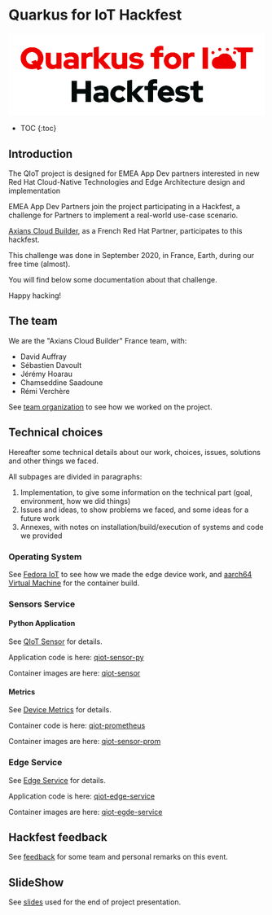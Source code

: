 # Quarkus for IoT Hackfest

![quarkus](img/quarkus.png)

* TOC
{:toc}

## Introduction

The QIoT project is designed for EMEA App Dev partners interested in new Red Hat Cloud-Native Technologies and Edge Architecture design and implementation

EMEA App Dev Partners join the project participating in a Hackfest, a challenge for Partners to implement a real-world use-case scenario.

[Axians Cloud Builder](https://www.axians.fr), as a French Red Hat Partner, participates to this hackfest.

This challenge was done in September 2020, in France, Earth, during our free time (almost).

You will find below some documentation about that challenge.

Happy hacking!

## The team

We are the "Axians Cloud Builder" France team, with:

* David Auffray
* Sébastien Davoult
* Jérémy Hoarau
* Chamseddine Saadoune
* Rémi Verchère

See [team organization](organization.md) to see how we worked on the project.

## Technical choices

Hereafter some technical details about our work, choices, issues, solutions and other things we faced.

All subpages are divided in paragraphs:

1. Implementation, to give some information on the technical part (goal, environment, how we did things)
1. Issues and ideas, to show problems we faced, and some ideas for a future work
1. Annexes, with notes on installation/build/execution of systems and code we provided

### Operating System

See [Fedora IoT](fedora-iot.md) to see how we made the edge device work, and [aarch64 Virtual Machine](aarch64-vm.md) for the container build.

### Sensors Service

#### Python Application

See [QIoT Sensor](qiot-sensor.md) for details.

Application code is here: [qiot-sensor-py](https://github.com/QIoT-fr-FR-utf8/qiot-sensor-py)

Container images are here: [qiot-sensor](https://quay.io/repository/acb-fr/qiot-sensor)

#### Metrics

See [Device Metrics](prometheus.md) for details.

Container code is here: [qiot-prometheus](https://github.com/QIoT-fr-FR-utf8/qiot-sensor-service-base/tree/master/prom)

Container images are here: [qiot-sensor-prom](https://quay.io/repository/acb-fr/qiot-sensor-prom)

### Edge Service

See [Edge Service](edge-service.md) for details.

Application code is here: [qiot-edge-service](https://github.com/QIoT-fr-FR-utf8/qiot-edge-service)

Container images are here: [qiot-egde-service](https://quay.io/repository/acb-fr/qiot-edge-service)

## Hackfest feedback

See [feedback](feedback.md) for some team and personal remarks on this event.

## SlideShow

See [slides](slideshow.html) used for the end of project presentation.

